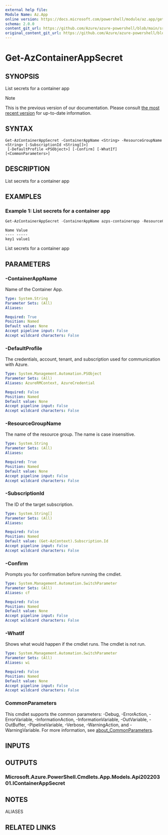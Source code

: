 ```yaml
---
external help file: 
Module Name: Az.App
online version: https://docs.microsoft.com/powershell/module/az.app/get-azcontainerappsecret
schema: 2.0.0
content_git_url: https://github.com/Azure/azure-powershell/blob/main/src/App/help/Get-AzContainerAppSecret.md
original_content_git_url: https://github.com/Azure/azure-powershell/blob/main/src/App/help/Get-AzContainerAppSecret.md
---
```


# Get-AzContainerAppSecret

## SYNOPSIS
List secrets for a container app

> [!NOTE]
>This is the previous version of our documentation. Please consult [the most recent version](/powershell/module/az.app/get-azcontainerappsecret) for up-to-date information.

## SYNTAX

```
Get-AzContainerAppSecret -ContainerAppName <String> -ResourceGroupName <String> [-SubscriptionId <String[]>]
 [-DefaultProfile <PSObject>] [-Confirm] [-WhatIf] [<CommonParameters>]
```

## DESCRIPTION
List secrets for a container app

## EXAMPLES

### Example 1: List secrets for a container app
```powershell
Get-AzContainerAppSecret -ContainerAppName azps-containerapp -ResourceGroupName azpstest_gp
```

```output
Name Value
---- -----
key1 value1
```

List secrets for a container app

## PARAMETERS

### -ContainerAppName
Name of the Container App.

```yaml
Type: System.String
Parameter Sets: (All)
Aliases:

Required: True
Position: Named
Default value: None
Accept pipeline input: False
Accept wildcard characters: False
```

### -DefaultProfile
The credentials, account, tenant, and subscription used for communication with Azure.

```yaml
Type: System.Management.Automation.PSObject
Parameter Sets: (All)
Aliases: AzureRMContext, AzureCredential

Required: False
Position: Named
Default value: None
Accept pipeline input: False
Accept wildcard characters: False
```

### -ResourceGroupName
The name of the resource group.
The name is case insensitive.

```yaml
Type: System.String
Parameter Sets: (All)
Aliases:

Required: True
Position: Named
Default value: None
Accept pipeline input: False
Accept wildcard characters: False
```

### -SubscriptionId
The ID of the target subscription.

```yaml
Type: System.String[]
Parameter Sets: (All)
Aliases:

Required: False
Position: Named
Default value: (Get-AzContext).Subscription.Id
Accept pipeline input: False
Accept wildcard characters: False
```

### -Confirm
Prompts you for confirmation before running the cmdlet.

```yaml
Type: System.Management.Automation.SwitchParameter
Parameter Sets: (All)
Aliases: cf

Required: False
Position: Named
Default value: None
Accept pipeline input: False
Accept wildcard characters: False
```

### -WhatIf
Shows what would happen if the cmdlet runs.
The cmdlet is not run.

```yaml
Type: System.Management.Automation.SwitchParameter
Parameter Sets: (All)
Aliases: wi

Required: False
Position: Named
Default value: None
Accept pipeline input: False
Accept wildcard characters: False
```

### CommonParameters
This cmdlet supports the common parameters: -Debug, -ErrorAction, -ErrorVariable, -InformationAction, -InformationVariable, -OutVariable, -OutBuffer, -PipelineVariable, -Verbose, -WarningAction, and -WarningVariable. For more information, see [about_CommonParameters](http://go.microsoft.com/fwlink/?LinkID=113216).

## INPUTS

## OUTPUTS

### Microsoft.Azure.PowerShell.Cmdlets.App.Models.Api20220301.IContainerAppSecret

## NOTES

ALIASES

## RELATED LINKS

